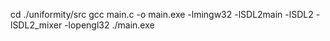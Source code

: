 cd ./uniformity/src
gcc main.c -o main.exe -lmingw32 -lSDL2main -lSDL2 -lSDL2_mixer -lopengl32 
./main.exe